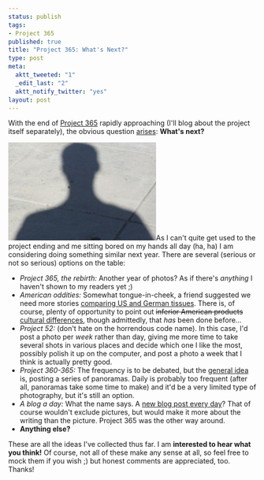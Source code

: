 ```yaml
--- 
status: publish
tags: 
- Project 365
published: true
title: "Project 365: What's Next?"
type: post
meta: 
  aktt_tweeted: "1"
  _edit_last: "2"
  aktt_notify_twitter: "yes"
layout: post
---
```

With the end of <a href="http://fredericiana.com/2010/12/31/my-project-365/">Project 365</a> rapidly approaching (I'll blog about the project itself separately), the obvious question <a href="https://twitter.com/#!/fwenzel/status/146433439212634113">arises</a>: <strong>What's next?</strong>

<img src="/media/wp/2011/12/fred-shadow-300x199.jpg" alt="" title="Fred Shadow" width="300" height="199" class="alignright size-medium wp-image-4760" />As I can't quite get used to the project ending and me sitting bored on my hands all day (ha, ha) I am considering doing something similar next year. There are several (serious or not so serious) options on the table:

<ul>
	<li><em>Project 365, the rebirth:</em> Another year of photos? As if there's <em>anything</em> I haven't shown to my readers yet ;)</li>
	<li><em>American oddities:</em> Somewhat tongue-in-cheek, a friend suggested we need more stories <a href="http://fredericiana.com/2011/12/09/day-343-not-cut-from-the-same-cloth/">comparing US and German tissues</a>. There is, of course, plenty of opportunity to point out <del>inferior American products</del> <ins>cultural differences</ins>, though admittedly, that <em>has</em> been done before...</li>
	<li><em>Project 52:</em> (don't hate on the horrendous code name). In this case, I'd post a photo per <em>week</em> rather than day, giving me more time to take several shots in various places and decide which one I like the most, possibly polish it up on the computer, and post a photo a week that I think is actually pretty good.</li>
	<li><em>Project 360-365:</em> The frequency is to be debated, but the <a href="https://twitter.com/#!/dolske/status/146449816128462849">general idea</a> is, posting a series of panoramas. Daily is probably too frequent (after all, panoramas take some time to make) and it'd be a very limited type of photography, but it's still an option.</li>
	<li><em>A blog a day:</em> What the name says. A <a href="https://twitter.com/#!/raccettura/status/146437119957667840">new blog post every day</a>? That of course wouldn't exclude pictures, but would make it more about the writing than the picture. Project 365 was the other way around.</li>
	<li><strong>Anything else?</strong></li>
</ul>

These are all the ideas I've collected thus far. I am <strong>interested to hear what you think!</strong> Of course, not all of these make any sense at all, so feel free to mock them if you wish ;) but honest comments are appreciated, too. Thanks!
